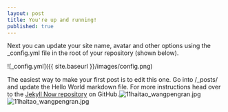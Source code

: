 ```yaml
---
layout: post
title: You're up and running!
published: true
---
```


Next you can update your site name, avatar and other options using the _config.yml file in the root of your repository (shown below).

![_config.yml]({{ site.baseurl }}/images/config.png)

The easiest way to make your first post is to edit this one. Go into /_posts/ and update the Hello World markdown file. For more instructions head over to the [Jekyll Now repository](https://github.com/barryclark/jekyll-now) on GitHub.![11haitao_wangpengran.jpg]({{site.baseurl}}/_posts/11haitao_wangpengran.jpg)
![11haitao_wangpengran.jpg]({{site.baseurl}}/_posts/11haitao_wangpengran.jpg)

